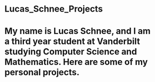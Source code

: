 # Lucas_Schnee_Projects
# My name is Lucas Schnee, and I am a third year student at Vanderbilt studying Computer Science and Mathematics. Here are some of my personal projects.
